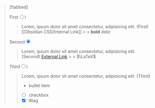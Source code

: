 > [!tabbed]
>
> <label>First<input type="radio"  name="test" />l</label>
>
> > Lorem, ipsum dolor sit amet consectetur, adipisicing elit. (First)
> > [[Obsidian CSS|Internal Link]] > > **bold** _italic_
>
> <label>Second<input type="radio" checked name="test" /></label>
>
> > Lorem, ipsum dolor sit amet consectetur, adipisicing elit. (Second)
> > [External Link](https://google.com) > > $\LaTeX$
>
> <label>Third<input type="radio" name="test" />l</label>
>
> > Lorem, ipsum dolor sit amet consectetur, adipisicing elit. (Third)
> >
> > - bullet item
> > - [ ] checkbox
> > - [x] #tag